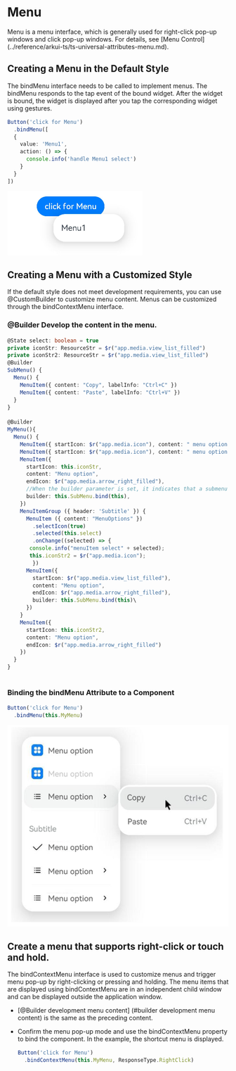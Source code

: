 # Menu


Menu is a menu interface, which is generally used for right-click pop-up windows and click pop-up windows. For details, see [Menu Control] (../reference/arkui-ts/ts-universal-attributes-menu.md).


## Creating a Menu in the Default Style

The bindMenu interface needs to be called to implement menus. The bindMenu responds to the tap event of the bound widget. After the widget is bound, the widget is displayed after you tap the corresponding widget using gestures.



```ts
Button('click for Menu')
  .bindMenu([
  {
    value: 'Menu1',
    action: () => {
      console.info('handle Menu1 select')
    }
  }       
])
```


![en-us_image_0000001562940565](figures/en-us_image_0000001562940565.png)


## Creating a Menu with a Customized Style

If the default style does not meet development requirements, you can use \@CustomBuilder to customize menu content. Menus can be customized through the bindContextMenu interface.


### \@Builder Develop the content in the menu.


```ts
@State select: boolean = true
private iconStr: ResourceStr = $r("app.media.view_list_filled")
private iconStr2: ResourceStr = $r("app.media.view_list_filled")
@Builder
SubMenu() {
  Menu() {
    MenuItem({ content: "Copy", labelInfo: "Ctrl+C" })
    MenuItem({ content: "Paste", labelInfo: "Ctrl+V" })
  }
}

@Builder
MyMenu(){
  Menu() {
    MenuItem({ startIcon: $r("app.media.icon"), content: " menu option "})
    MenuItem({ startIcon: $r("app.media.icon"), content: " menu option "}).enabled(false)
    MenuItem({
      startIcon: this.iconStr,
      content: "Menu option",
      endIcon: $r("app.media.arrow_right_filled"),
      //When the builder parameter is set, it indicates that a submenu is bound to menuItem. When you hover the cursor over the menu item, the submenu is displayed.
      builder: this.SubMenu.bind(this),
    })
    MenuItemGroup ({ header: 'Subtitle' }) {
      MenuItem ({ content: "MenuOptions" })
        .selectIcon(true)
        .selected(this.select)
        .onChange((selected) => {
	   console.info("menuItem select" + selected);
	   this.iconStr2 = $r("app.media.icon");
        })
      MenuItem({
        startIcon: $r("app.media.view_list_filled"),
        content: "Menu option",
        endIcon: $r("app.media.arrow_right_filled"),
        builder: this.SubMenu.bind(this)\
      })
    }
    MenuItem({
      startIcon: this.iconStr2,
      content: "Menu option",
      endIcon: $r("app.media.arrow_right_filled")
    })
  }
}
  
```


### Binding the bindMenu Attribute to a Component


```ts
Button('click for Menu')
  .bindMenu(this.MyMenu)
```


![en-us_image_0000001511580924](figures/en-us_image_0000001511580924.png)


## Create a menu that supports right-click or touch and hold.

The bindContextMenu interface is used to customize menus and trigger menu pop-up by right-clicking or pressing and holding. The menu items that are displayed using bindContextMenu are in an independent child window and can be displayed outside the application window.


- [@Builder development menu content] (#builder development menu content) is the same as the preceding content.

- Confirm the menu pop-up mode and use the bindContextMenu property to bind the component. In the example, the shortcut menu is displayed.

  ```ts
  Button('click for Menu')
    .bindContextMenu(this.MyMenu, ResponseType.RightClick)
  ```

